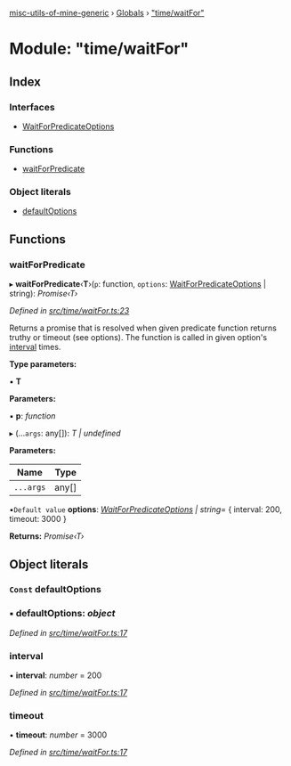 [misc-utils-of-mine-generic](../README.md) › [Globals](../globals.md) › ["time/waitFor"](_time_waitfor_.md)

# Module: "time/waitFor"

## Index

### Interfaces

* [WaitForPredicateOptions](../interfaces/_time_waitfor_.waitforpredicateoptions.md)

### Functions

* [waitForPredicate](_time_waitfor_.md#waitforpredicate)

### Object literals

* [defaultOptions](_time_waitfor_.md#const-defaultoptions)

## Functions

###  waitForPredicate

▸ **waitForPredicate**‹**T**›(`p`: function, `options`: [WaitForPredicateOptions](../interfaces/_time_waitfor_.waitforpredicateoptions.md) | string): *Promise‹T›*

*Defined in [src/time/waitFor.ts:23](https://github.com/cancerberoSgx/misc-utils-of-mine/blob/8ac077d/misc-utils-of-mine-generic/src/time/waitFor.ts#L23)*

Returns a promise that is resolved when given predicate function returns truthy or
timeout (see options). The function is called in given option's [interval](../interfaces/_time_waitfor_.waitforpredicateoptions.md#optional-interval) times.

**Type parameters:**

▪ **T**

**Parameters:**

▪ **p**: *function*

▸ (...`args`: any[]): *T | undefined*

**Parameters:**

Name | Type |
------ | ------ |
`...args` | any[] |

▪`Default value`  **options**: *[WaitForPredicateOptions](../interfaces/_time_waitfor_.waitforpredicateoptions.md) | string*= { interval: 200, timeout: 3000 }

**Returns:** *Promise‹T›*

## Object literals

### `Const` defaultOptions

### ▪ **defaultOptions**: *object*

*Defined in [src/time/waitFor.ts:17](https://github.com/cancerberoSgx/misc-utils-of-mine/blob/8ac077d/misc-utils-of-mine-generic/src/time/waitFor.ts#L17)*

###  interval

• **interval**: *number* = 200

*Defined in [src/time/waitFor.ts:17](https://github.com/cancerberoSgx/misc-utils-of-mine/blob/8ac077d/misc-utils-of-mine-generic/src/time/waitFor.ts#L17)*

###  timeout

• **timeout**: *number* = 3000

*Defined in [src/time/waitFor.ts:17](https://github.com/cancerberoSgx/misc-utils-of-mine/blob/8ac077d/misc-utils-of-mine-generic/src/time/waitFor.ts#L17)*
